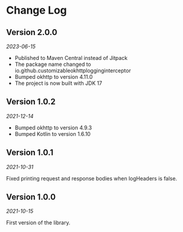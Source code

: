 Change Log
==========

## Version 2.0.0

_2023-06-15_

- Published to Maven Central instead of Jitpack
- The package name changed to io.github.customizableokhttplogginginterceptor
- Bumped okhttp to version 4.11.0
- The project is now built with JDK 17

## Version 1.0.2

_2021-12-14_

- Bumped okhttp to version 4.9.3
- Bumped Kotlin to version 1.6.10

## Version 1.0.1

_2021-10-31_

Fixed printing request and response bodies when logHeaders is false.

## Version 1.0.0

_2021-10-15_

First version of the library.

